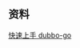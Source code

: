 

## 资料
[快速上手 dubbo-go](https://dubbo.apache.org/zh/blog/2021/01/14/%E5%BF%AB%E9%80%9F%E4%B8%8A%E6%89%8B-dubbo-go/)